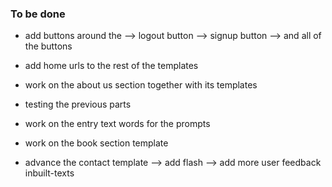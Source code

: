 ### To be done
 - add buttons around the 
    --> logout button
    --> signup button
    --> and all of the buttons

 - add home urls to the rest of the templates
 - work on the about us section together with its templates
 - testing the previous parts
 - work on the entry text words for the prompts
 - work on the book section template
 - advance the contact template
   --> add flash
   --> add more user feedback inbuilt-texts